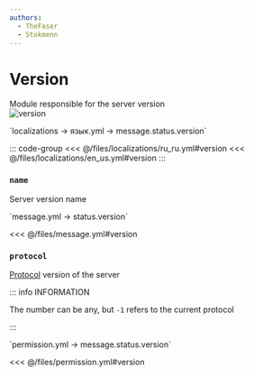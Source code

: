 ```yaml
---
authors:
  - TheFaser
  - Stokmenn
---
```


# Version

Module responsible for the server version  
![version](/version.png)

[//]: # (localization)
<!--@include: @/parts/words.md#localization--> 
<!--@include: @/parts/words.md#path--> `localizations → язык.yml → message.status.version`

<!--@include: @/parts/words.md#default--> 

::: code-group
<<< @/files/localizations/ru_ru.yml#version
<<< @/files/localizations/en_us.yml#version
:::

### `name`

Server version name

[//]: # (message.yml)
<!--@include: @/parts/words.md#setting-->
<!--@include: @/parts/words.md#path--> `message.yml → status.version`

<!--@include: @/parts/words.md#default-->
<<< @/files/message.yml#version

<!--@include: @/parts/enable.md-->

### `protocol`

[Protocol](https://minecraft.wiki/w/Protocol_version) version of the server

::: info INFORMATION

The number can be any, but `-1` refers to the current protocol

:::

[//]: # (permission.yml)
<!--@include: @/parts/words.md#permission-->
<!--@include: @/parts/words.md#path--> `permission.yml → message.status.version`

<!--@include: @/parts/words.md#default-->
<<< @/files/permission.yml#version

<!--@include: @/parts/permission/permissionTier3.md-->
